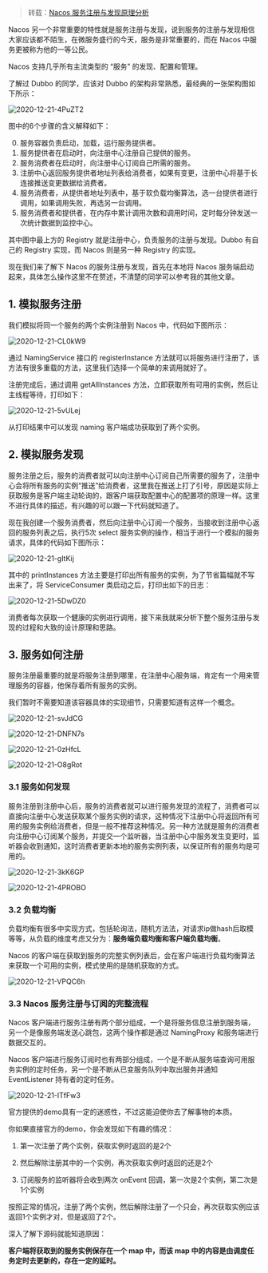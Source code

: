 > 转载：[Nacos 服务注册与发现原理分析](https://www.jianshu.com/p/61608ff86344)

Nacos 另一个非常重要的特性就是服务注册与发现，说到服务的注册与发现相信大家应该都不陌生，在微服务盛行的今天，服务是非常重要的，而在 Nacos 中服务更被称为他的一等公民。

Nacos 支持几乎所有主流类型的 “服务” 的发现、配置和管理。

了解过 Dubbo 的同学，应该对 Dubbo 的架构非常熟悉，最经典的一张架构图如下所示：

![2020-12-21-4PuZT2](https://image.ldbmcs.com/2020-12-21-4PuZT2.jpg)

图中的6个步骤的含义解释如下：

0. 服务容器负责启动，加载，运行服务提供者。
1. 服务提供者在启动时，向注册中心注册自己提供的服务。
2. 服务消费者在启动时，向注册中心订阅自己所需的服务。
3. 注册中心返回服务提供者地址列表给消费者，如果有变更，注册中心将基于长连接推送变更数据给消费者。
4. 服务消费者，从提供者地址列表中，基于软负载均衡算法，选一台提供者进行调用，如果调用失败，再选另一台调用。
5. 服务消费者和提供者，在内存中累计调用次数和调用时间，定时每分钟发送一次统计数据到监控中心。

其中图中最上方的 Registry 就是注册中心，负责服务的注册与发现。Dubbo 有自己的 Registry 实现，而 Nacos 则是另一种 Registry 的实现。

现在我们来了解下 Nacos 的服务注册与发现，首先在本地将 Nacos 服务端启动起来，具体怎么操作这里不在赘述，不清楚的同学可以参考我的其他文章。

## 1. 模拟服务注册

我们模拟将同一个服务的两个实例注册到 Nacos 中，代码如下图所示：

![2020-12-21-CL0kW9](https://image.ldbmcs.com/2020-12-21-CL0kW9.jpg)

通过 NamingService 接口的 registerInstance 方法就可以将服务进行注册了，该方法有很多重载的方法，这里我们选择一个简单的来调用就好了。

注册完成后，通过调用 getAllInstances 方法，立即获取所有可用的实例，然后让主线程等待，打印如下：

![2020-12-21-5vULej](https://image.ldbmcs.com/2020-12-21-5vULej.jpg)

从打印结果中可以发现 naming 客户端成功获取到了两个实例。

## 2. 模拟服务发现

服务注册之后，服务的消费者就可以向注册中心订阅自己所需要的服务了，注册中心会将所有服务的实例“推送”给消费者，这里我在推送上打了引号，原因是实际上获取服务是客户端主动轮询的，跟客户端获取配置中心的配置项的原理一样。这里不进行具体的描述，有兴趣的可以跟一下代码就知道了。

现在我创建一个服务消费者，然后向注册中心订阅一个服务，当接收到注册中心返回的服务列表之后，执行5次 select 服务实例的操作，相当于进行一个模拟的服务请求，具体的代码如下图所示：

![2020-12-21-gItKij](https://image.ldbmcs.com/2020-12-21-gItKij.jpg)

其中的 printInstances 方法主要是打印出所有服务的实例，为了节省篇幅就不写出来了，将 ServiceConsumer 类启动之后，打印出如下的日志：

![2020-12-21-5DwDZ0](https://image.ldbmcs.com/2020-12-21-5DwDZ0.jpg)

消费者每次获取一个健康的实例进行调用，接下来我就来分析下整个服务注册与发现的过程和大致的设计原理和思路。

## 3. 服务如何注册

服务注册最重要的就是将服务注册到哪里，在注册中心服务端，肯定有一个用来管理服务的容器，他保存着所有服务的实例。

我们暂时不需要知道该容器具体的实现细节，只需要知道有这样一个概念。

![2020-12-21-svJdCG](https://image.ldbmcs.com/2020-12-21-svJdCG.jpg)

![2020-12-21-DNFN7s](https://image.ldbmcs.com/2020-12-21-DNFN7s.jpg)

![2020-12-21-0zHfcL](https://image.ldbmcs.com/2020-12-21-0zHfcL.jpg)

![2020-12-21-O8gRot](https://image.ldbmcs.com/2020-12-21-O8gRot.jpg)

### 3.1 服务如何发现

服务注册到注册中心后，服务的消费者就可以进行服务发现的流程了，消费者可以直接向注册中心发送获取某个服务实例的请求，这种情况下注册中心将返回所有可用的服务实例给消费者，但是一般不推荐这种情况。另一种方法就是服务的消费者向注册中心订阅某个服务，并提交一个监听器，当注册中心中服务发生变更时，监听器会收到通知，这时消费者更新本地的服务实例列表，以保证所有的服务均是可用的。

![2020-12-21-3kK6GP](https://image.ldbmcs.com/2020-12-21-3kK6GP.jpg)

![2020-12-21-4PROBO](https://image.ldbmcs.com/2020-12-21-4PROBO.jpg)

### 3.2 负载均衡

负载均衡有很多中实现方式，包括轮询法，随机方法法，对请求ip做hash后取模等等，从负载的维度考虑又分为：**服务端负载均衡和客户端负载均衡**。

Nacos 的客户端在获取到服务的完整实例列表后，会在客户端进行负载均衡算法来获取一个可用的实例，模式使用的是随机获取的方式。

![2020-12-21-VPQC6h](https://image.ldbmcs.com/2020-12-21-VPQC6h.jpg)

### 3.3 Nacos 服务注册与订阅的完整流程

Nacos 客户端进行服务注册有两个部分组成，一个是将服务信息注册到服务端，另一个是像服务端发送心跳包，这两个操作都是通过 NamingProxy 和服务端进行数据交互的。

Nacos 客户端进行服务订阅时也有两部分组成，一个是不断从服务端查询可用服务实例的定时任务，另一个是不断从已变服务队列中取出服务并通知 EventListener 持有者的定时任务。

![2020-12-21-ITfFw3](https://image.ldbmcs.com/2020-12-21-ITfFw3.jpg)

官方提供的demo具有一定的迷惑性，不过这能迫使你去了解事物的本质。

你如果直接官方的demo，你会发现如下有趣的情况：

1. 第一次注册了两个实例，获取实例时返回的是2个

2. 然后解除注册其中的一个实例，再次获取实例时返回的还是2个

3. 订阅服务的监听器将会收到两次 onEvent 回调，第一次是2个实例，第二次是1个实例

按照正常的情况，注册了两个实例，然后解除注册了一个只会，再次获取实例应该返回1个实例才对，但是返回了2个。

深入了解下源码就能知道原因：

**客户端将获取到的服务实例保存在一个 map 中，而该 map 中的内容是由调度任务定时去更新的，存在一定的延时。**